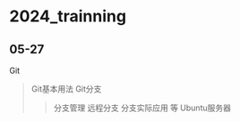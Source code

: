# 2024_trainning
##  05-27   
Git   
> Git基本用法
> Git分支
>>  分支管理
>>  远程分支
>>  分支实际应用
>>  等
Ubuntu服务器

